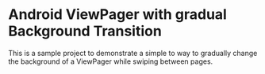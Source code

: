 # Android ViewPager with gradual Background Transition

This is a sample project to demonstrate a simple to way to gradually change the background of a ViewPager while swiping between pages.
